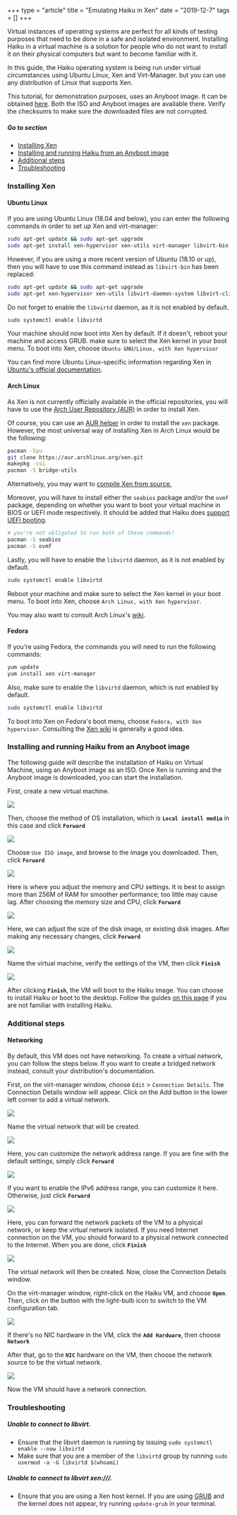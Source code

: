 +++
type = "article"
title = "Emulating Haiku in Xen"
date = "2019-12-7"
tags = []
+++

Virtual instances of operating systems are perfect for all kinds of testing purposes that need to be done in a safe and isolated environment. Installing Haiku in a virtual machine is a solution for people who do not want to install it on their physical computers but want to become familiar with it.

In this guide, the Haiku operating system is being run under virtual circumstances using Ubuntu Linux, Xen and Virt-Manager. but you can use any distribution of Linux that supports Xen.

This tutorial, for demonstration purposes, uses an Anyboot image. It can be obtained [here](/get-haiku). Both the ISO and Anyboot images are available there. Verify the checksums to make sure the downloaded files are not corrupted.

##### Go to section

* [Installing Xen](#part_xen)
* [Installing and running Haiku from an Anyboot image](#part_iso)
* [Additional steps](#part_additional)
* [Troubleshooting](#part_trouble)

### Installing Xen <a name="part_xen"></a>

#### Ubuntu Linux

If you are using Ubuntu Linux (18.04 and below), you can enter the following commands in order to set up Xen and virt-manager:

```sh
sudo apt-get update && sudo apt-get upgrade
sudo apt-get install xen-hypervisor xen-utils virt-manager libvirt-bin bridge-utils
```

However, if you are using a more recent version of Ubuntu (18.10 or up), then you will have to use this command instead as `libvirt-bin` has been replaced:

```sh
sudo apt-get update && sudo apt-get upgrade
sudo apt-get xen-hypervisor xen-utils libvirt-daemon-system libvirt-clients virt-manager
```

Do not forget to enable the `libvirtd` daemon, as it is not enabled by default.

```sh
sudo systemctl enable libvirtd
```

Your machine should now boot into Xen by default. If it doesn't, reboot your machine and access GRUB. make sure to select the Xen kernel in your boot menu. To boot into Xen, choose `Ubuntu GNU/Linux, with Xen hypervisor`

You can find more Ubuntu Linux-specific information regarding Xen in [Ubuntu's official documentation](https://help.ubuntu.com/community/Xen).

#### Arch Linux

As Xen is not currently officially available in the official repositories, you will have to use the [Arch User Repository (AUR)](https://aur.archlinux.org/) in order to install Xen.

Of course, you can use an [AUR helper](https://wiki.archlinux.org/index.php/AUR_helpers) in order to install the `xen` package. However, the most universal way of installing Xen in Arch Linux would be the following:

```sh
pacman -Syu
git clone https://aur.archlinux.org/xen.git
makepkg -csi
pacman -S bridge-utils
```

Alternatively, you may want to [compile Xen from source.](https://wiki.xenproject.org/wiki/Compiling_Xen_From_Source)

Moreover, you will have to install either the `seabios` package and/or the `ovmf` package, depending on whether you want to boot your virtual machine in BIOS or UEFI mode respectively. It should be added that Haiku does [support UEFI booting](https://www.haiku-os.org/guides/uefi_booting/).

```sh
# you're not obligated to run both of these commands!
pacman -S seabios
pacman -S ovmf
```

Lastly, you will have to enable the `libvirtd` daemon, as it is not enabled by default.

```sh
sudo systemctl enable libvirtd
```

Reboot your machine and make sure to select the Xen kernel in your boot menu. To boot into Xen, choose `Arch Linux, with Xen hypervisor`.

You may also want to consult Arch Linux's [wiki](https://wiki.archlinux.org/index.php/Xen).

#### Fedora

If you're using Fedora, the commands you will need to run the following commands:

```sh
yum update
yum install xen virt-manager
```

Also, make sure to enable the `libvirtd` daemon, which is not enabled by default.

```sh
sudo systemctl enable libvirtd
```

To boot into Xen on Fedora's boot menu, choose `Fedora, with Xen hypervisor`. Consulting the [Xen wiki](https://wiki.xen.org/wiki/Fedora_Host_Installation) is generally a good idea.

### Installing and running Haiku from an Anyboot image <a name="part_iso"></a>

The following guide will describe the installation of Haiku on Virtual Machine, using an Anyboot image as an ISO.
Once Xen is running and the Anyboot image is downloaded, you can start the installation.

First, create a new virtual machine.

![](/files/guides/virtualizing/xen/virt_manager.png)

Then, choose the method of OS installation, which is **`Local install media`** in this case and click **`Forward`**

![](/files/guides/virtualizing/xen/create_machine.png)

Choose `Use ISO image`, and browse to the image you downloaded. Then, click **`Forward`**

![](/files/guides/virtualizing/xen/select_media.png)

Here is where you adjust the memory and CPU settings. It is best to assign more than 256M of RAM for smoother performance; too little may cause lag. After choosing the memory size and CPU, click **`Forward`**

![](/files/guides/virtualizing/xen/memory_cpu.png)

Here, we can adjust the size of the disk image, or existing disk images. After making any necessary changes, click **`Forward`**

![](/files/guides/virtualizing/xen/hard_disk.png)

Name the virtual machine, verify the settings of the VM, then click **`Finish`**

![](/files/guides/virtualizing/xen/confirm_create.png)

After clicking **`Finish`**, the VM will boot to the Haiku image. You can choose to install Haiku or boot to the desktop. Follow the guides [on this page](/get-haiku/installation-guide) if you are not familiar with installing Haiku.

### Additional steps <a name="part_additional"></a>

#### Networking

By default, this VM does not have networking. To create a virtual network, you can follow the steps below. If you want to create a bridged network instead, consult your distribution's documentation.

First, on the virt-manager window, choose `Edit` > `Connection Details`. The Connection Details window will appear. Click on the Add button in the lower left corner to add a virtual network.

![](/files/guides/virtualizing/xen/virtual_network_1.png)

Name the virtual network that will be created.

![](/files/guides/virtualizing/xen/net_name.png)

Here, you can customize the network address range. If you are fine with the default settings, simply click **`Forward`**

![](/files/guides/virtualizing/xen/ip_range.png)

If you want to enable the IPv6 address range, you can customize it here. Otherwise, just click **`Forward`**

![](/files/guides/virtualizing/xen/ipv6.png)

Here, you can forward the network packets of the VM to a physical network, or keep the virtual network isolated. If you need Internet connection on the VM, you should forward to a physical network connected to the Internet. When you are done, click **`Finish`**

![](/files/guides/virtualizing/xen/connect_physical.png)

The virtual network will then be created. Now, close the Connection Details window.

On the virt-manager window, right-click on the Haiku VM, and choose **`Open`**. Then, click on the button with the light-bulb icon to switch to the VM configuration tab.

![](/files/guides/virtualizing/xen/vm_settings.png)

If there's no NIC hardware in the VM, click the **`Add Hardware`**, then choose **`Network`**

After that, go to the **`NIC`** hardware on the VM, then choose the network source to be the virtual network.

![](/files/guides/virtualizing/xen/vm_settings_net.png)

Now the VM should have a network connection.

### Troubleshooting <a name="part_trouble"></a>

##### Unable to connect to libvirt.

- Ensure that the libvirt daemon is running by issuing ```sudo systemctl enable --now libvirtd```
- Make sure that you are a member of the `libvirtd` group by running ```sudo usermod -a -G libvirtd $(whoami)```

##### Unable to connect to libvirt xen:///.

- Ensure that you are using a Xen host kernel. If you are using [GRUB](https://www.gnu.org/software/grub/) and the kernel does not appear, try running `update-grub` in your terminal.
